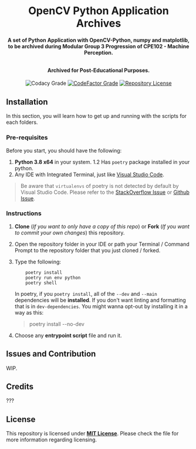 <h1 align="center">OpenCV Python Application Archives</h1>
<h4 align="center">A set of Python Application with OpenCV-Python, numpy and matplotlib, to be archived during Modular Group 3 Progression of CPE102 - Machine Perception.

<br>Archived for **Post**-Educational Purposes.
</h4>

<div align="center">

![Codacy Grade](https://img.shields.io/codacy/grade/946158dd205b4e86b0f9cb39563d3912?label=Codacy%20Grade&logo=codacy)
[![CodeFactor Grade](https://img.shields.io/codefactor/grade/github/CodexLink/opencv_python_archives?label=CodeFactor%20Grade&logo=codefactor)](https://www.codefactor.io/repository/github/codexlink/opencv_python_archives)
[![Repository License](https://img.shields.io/badge/Repo%20License-MIT-blueviolet)](https://github.com/CodexLink/discord-rich-presence-activity-badge/blob/main/LICENSE)
</div>

## Installation

In this section, you will learn how to get up and running with the scripts for each folders.

### Pre-requisites

Before you start, you should have the following:

1. **Python 3.8 x64** in your system.
1.2 Has `poetry` package installed in your python.
2. Any IDE with Integrated Terminal, just like [Visual Studio Code](https://code.visualstudio.com/).

> Be aware that `virtualenvs` of poetry is not detected by default by Visual Studio Code. Please refer to the [StackOverflow Issue](https://stackoverflow.com/questions/59882884/vscode-doesnt-show-poetry-virtualenvs-in-select-interpreter-option) or [Github Issue](https://github.com/microsoft/vscode-python/issues/8372).

### Instructions

1. **Clone** (*If you want to only have a copy of this repo*) or **Fork** (*If you want to commit your own changes*) this repository.
2. Open the repository folder in your IDE or path your Terminal / Command Prompt to the repository folder that you just cloned / forked.
3. Type the following:

    ```text
        poetry install
        poetry run env python
        poetry shell

    ```

    In poetry, if you `poetry install`, all of the `--dev` and `--main` dependencies will be **installed**. If you don't want linting and formatting that is in `dev-dependencies`.
    You might wanna opt-out by installing it in a way as this:

    > poetry install --no-dev

4. Choose any **entrypoint script** file and run it.

## Issues and Contribution

WIP.

## Credits

???

## License

This repository is licensed under [**MIT License**](https://github.com/CodexLink/OpenCV_Python_Archives/blob/main/LICENSE). Please check the file for more information regarding licensing.
